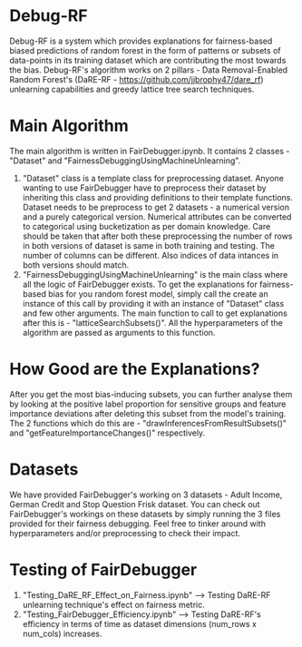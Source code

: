 # Debug-RF
Debug-RF is a system which provides explanations for fairness-based biased predictions of random forest in the form of patterns or subsets of data-points in its training dataset which are contributing the most towards the bias. Debug-RF's algorithm works on 2 pillars - Data Removal-Enabled Random Forest's (DaRE-RF - https://github.com/jjbrophy47/dare_rf) unlearning capabilities and greedy lattice tree search techniques.

# Main Algorithm
The main algorithm is written in FairDebugger.ipynb. It contains 2 classes - "Dataset" and "FairnessDebuggingUsingMachineUnlearning".
1. "Dataset" class is a template class for preprocessing dataset. Anyone wanting to use FairDebugger have to preprocess their dataset by inheriting this class and providing definitions to their template functions. Dataset needs to be preprocess to get 2 datasets - a numerical version and a purely categorical version. Numerical attributes can be converted to categorical using bucketization as per domain knowledge. Care should be taken that after both these preprocessing the number of rows in both versions of dataset is same in both training and testing. The number of columns can be different. Also indices of data intances in both versions should match.
2. "FairnessDebuggingUsingMachineUnlearning" is the main class where all the logic of FairDebugger exists. To get the explanations for fairness-based bias for you random forest model, simply call the create an instance of this call by providing it with an instance of "Dataset" class and few other arguments. The main function to call to get explanations after this is - "latticeSearchSubsets()". All the hyperparameters of the algorithm are passed as arguments to this function.

# How Good are the Explanations?
After you get the most bias-inducing subsets, you can further analyse them by looking at the positive label proportion for sensitive groups and feature importance deviations after deleting this subset from the model's training. The 2 functions which do this are - "drawInferencesFromResultSubsets()" and "getFeatureImportanceChanges()" respectively. 

# Datasets
We have provided FairDebugger's working on 3 datasets - Adult Income, German Credit and Stop Question Frisk dataset. You can check out FairDebugger's workings on these datasets by simply running the 3 files provided for their fairness debugging. Feel free to tinker around with hyperparameters and/or preprocessing to check their impact.

# Testing of FairDebugger
1. "Testing_DaRE_RF_Effect_on_Fairness.ipynb" --> Testing DaRE-RF unlearning technique's effect on fairness metric.
2. "Testing_FairDebugger_Efficiency.ipynb" --> Testing DaRE-RF's efficiency in terms of time as dataset dimensions (num_rows x num_cols) increases.
   
